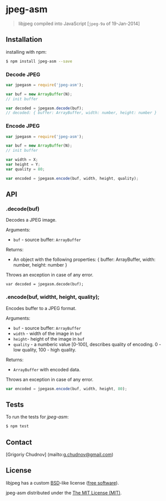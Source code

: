 # jpeg-asm

> libjpeg compiled into JavaScript [`jpeg-9a` of 19-Jan-2014]

## Installation

installing with npm:
```bash
$ npm install jpeg-asm --save
```

### Decode JPEG
```javascript
var jpegasm = require('jpeg-asm');

var buf = new ArrayBuffer(N);
// init buffer

var decoded = jpegasm.decode(buf);
// decoded: { buffer: ArrayBuffer, width: number, height: number }
```

### Encode JPEG
```javascript
var jpegasm = require('jpeg-asm');

var buf = new ArrayBuffer(N);
// init buffer

var width = X;
var height = Y;
var quality = 80;

var encoded = jpegasm.encode(buf, width, height, quality);
```

## API

### .decode(buf)
Decodes a JPEG image.

Arguments:
* `buf` - source buffer: `ArrayBuffer`

Returns:
* An object with the following properties: { buffer: ArrayBuffer, width: number, height: number }

Throws an exception in case of any error.

```javsscript
var decoded = jpegasm.decode(buf);
```

### .encode(buf, widtht, height, quality);
Encodes buffer to a JPEG format.

Arguments:
* `buf` - source buffer: `ArrayBuffer`
* `width` - width of the image in `buf`
* `height`- height of the image in `buf`
* `quality` - a numberic value [0-100], describes quality of encoding. 0 - low quality, 100 - high quality.

Returns:
* `ArrayBuffer` with encoded data.

Throws an exception in case of any error.

```javascript
var encoded = jpegasm.encode(buf, width, height, 80);
```

## Tests

To run the tests for _jpeg-asm_:
```bash
$ npm test
```

## Contact

[Grigoriy Chudnov] (mailto:g.chudnov@gmail.com)


## License

libjpeg has a custom [BSD](https://en.wikipedia.org/wiki/BSD_licenses)-like license ([free software](https://en.wikipedia.org/wiki/Free_software)).

jpeg-asm distributed under the [The MIT License (MIT)](https://github.com/gchudnov/inkjet/blob/master/LICENSE).

